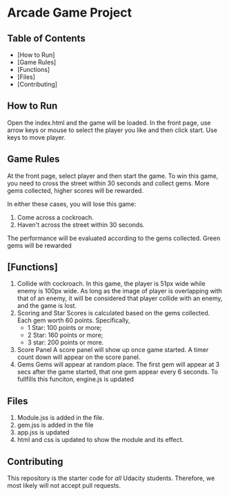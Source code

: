 # Arcade Game Project

## Table of Contents

- [How to Run]
- [Game Rules]
- [Functions]
- [Files]
- [Contributing]

## How to Run

Open the index.html and the game will be loaded. In the front page, use arrow keys or mouse to select the player you like and then click start. Use keys to move player.

## Game Rules

At the front page, select player and then start the game. To win this game, you need to cross the street within 30 seconds and collect gems. More gems collected, higher scores will be rewarded.  

In either these cases, you will lose this game:
1. Come across a cockroach.
2. Haven't across the street within 30 seconds.

The performance will be evaluated according to the gems collected. Green gems will be rewarded

## [Functions]
1. Collide with cockroach.
    In this game, the player is 51px wide while enemy is 100px wide. As long as the image of player is overlapping with that of an enemy, it will be considered that player collide with an enemy, and the game is lost.
2. Scoring and Star
    Scores is calculated based on the gems collected. Each gem worth 60 points. Specifically,
    * 1 Star: 100 points or more;
    * 2 Star: 160 points or more;
    * 3 star: 200 points or more.
3. Score Panel
    A score panel will show up once game started. A timer count down will appear on the score panel.
4. Gems
    Gems will appear at random place. The first gem will appear at 3 secs after the game started, that one gem appear every 6 seconds.
    To fullfills this funciton, engine.js is updated

## Files
1. Module.jss is added in the file.
2. gem.jss is added in the file
3. app.jss is updated
4. html and css is updated to show the module and its effect.

## Contributing

This repository is the starter code for _all_ Udacity students. Therefore, we most likely will not accept pull requests.
